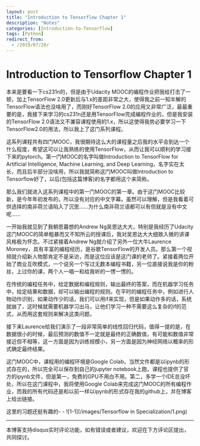 ```yaml
---
layout: post
title: "Introduction to Tensorflow Chapter 1"
description: "Notes"
categories: [Introduction-to-Tensorflow]
tags: [Python]
redirect_from:
  - /2019/07/20/
---
```


# Introduction to Tensorflow Chapter 1  

本来是要看一下cs231n的，但是由于Udacity MOOC的编程作业把我给打击了一顿，加上TensorFlow 2.0更新后与1.x的差距非常之大，使得我之前一知半解的TensorFlow语法也没啥用了，而刚好TensorFlow 2.0的应用又非常广泛，最最重要的是，我接下来学习的cs231n还是用TensorFlow完成编程作业的，但是我安装的TensorFlow 2.0语法又不兼容课程使用的1.x，所以这使得我势必要学习一下TensorFlow2.0的用法，所以我上了这门系列课程。  

这系列课程共有四门MOOC，我很期待这么大的课程量之后我的水平会到达一个什么程度，希望这可以让我熟练的使用TensorFlow，从而让我可以顺利的学习接下来的pytorch。第一门MOOC的名字叫做Introduction to TensorFlow for Artificial Intelligence, Machine Learning, and Deep Learning，名字实在太长，而且后半部分没啥用，所以我就简称这门MOOC叫做Introduction to Tensorflow好了，以后(包括这篇博客)的名字都用这个来简称。  

那么我们就进入这系列课程中的第一门MOOC的第一章。由于这门MOOC比较新，是今年年初发布的，所以没有对应的中文字幕。虽然可以理解，但是我看着可供选择的南非荷兰语陷入了沉思……为什么南非荷兰语都可以有但就是没有中文呢……  

一开始我就见到了我朝思暮想的Andrew Ng吴恩达大大，特别是我经历了Udacity这门MOOC的简单粗暴而又不知所云的授课后，我对吴恩达大大细致入微的讲课风格极为怀念。不过紧接着Andrew Ng就介绍了另外一位大牛Laurence Moroney，具有丰富的编程经历，是谷歌TensorFlow的开发人员。那么第一个视频就介绍新人物那肯定不是采访，而是这位应该是这门课的老师了。紧接着两位开始了商业互吹模式，一个说另一个写过无数本编程书籍，另一位直接说我是你的粉丝，上过你的课，两个人一唱一和给我听的一愣一愣的。  

在传统的编程任务中，给定数据和编程规则，输出最终的答案，而在机器学习任务中，给定结果和数据，却可以输出编程的规则。在平时的编程任务中，例如进行人物动作识别，如果动作少的话，我们可以用if来实现，但是如果动作多的话，系统就崩了，这时候就需要机器学习出马，让他们学习一种不需要这么复杂的if的范式，从而用这套规则来解决这类问题。  

接下来Laurence给我们演示了一段非常简单的线性回归代码，值得一提的是，在数据很小的时候，最后预测的数值不一定就是最终的正确数值，有可能和数值非常接近但不相等，这一方面是因为训练规模小，另一方面是因为神经网络以概率的形式确定最终结果。  

这门MOOC中，课程用的编程环境是Google Colab，当然文件都是以ipynb的形式存在的，所以完全可以保存到自己的jupyter notebook上跑，课程也提供了官方的ipynb文件，但是第一，免费的GPU不用白不用。第二，多学一个IDE总没坏处，所以在这门课程中，我将使用Google Colab来完成这门MOOC的所有编程作业，而我的所有代码还是和以前一样以ipynb的形式存在我的github上，并在博客上给出链接。  

这里的习题还挺有趣的- - ![1-1](/images/Tensorflow in Specialization/1.png)  

---
本博客支持disqus实时评论功能，如有错误或者建议，欢迎在下方评论区提出，共同探讨。  
